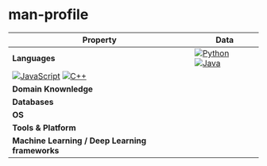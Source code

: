 # man-profile

<!--   my-skils -->

| Property                                        | Data                                                                                                                                                                                                                                                                                                                                                                                                                                                                                                                                                                                                                                                                                                                                                                                                                                                                                                                                                                                                                                                                                                                                                                                                                                                                                                                                                                                                                                                                                                                                                                                                                                                                                                                                                                                                            |
|-------------------------------------------------|-----------------------------------------------------------------------------------------------------------------------------------------------------------------------------------------------------------------------------------------------------------------------------------------------------------------------------------------------------------------------------------------------------------------------------------------------------------------------------------------------------------------------------------------------------------------------------------------------------------------------------------------------------------------------------------------------------------------------------------------------------------------------------------------------------------------------------------------------------------------------------------------------------------------------------------------------------------------------------------------------------------------------------------------------------------------------------------------------------------------------------------------------------------------------------------------------------------------------------------------------------------------------------------------------------------------------------------------------------------------------------------------------------------------------------------------------------------------------------------------------------------------------------------------------------------------------------------------------------------------------------------------------------------------------------------------------------------------------------------------------------------------------------------------------------------------|
| **Languages**                                   |[![Python](https://img.shields.io/badge/Python-blue?logo=Python&logoColor=white)](https://) [![Java](https://img.shields.io/badge/Java-blue?logo=Java&logoColor=white)](https://)
 [![JavaScript](https://img.shields.io/badge/JavaScript-blue?logo=JavaScript&logoColor=white)](https://) [![C++](https://img.shields.io/badge/C%2B%2B-blue?logo=C%2B%2B&logoColor=white)](https://)|
| **Domain Knownledge**                           ||
| **Databases**                                   ||
| **OS**                                          ||
| **Tools & Platform**                            ||
| **Machine Learning / Deep Learning frameworks** ||
